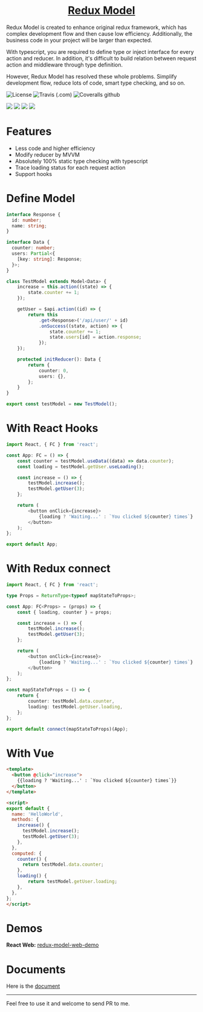 <h1 align="center">
  <a href="https://fwh1990.github.io/redux-model">
    Redux Model
  </a>
</h1>

Redux Model is created to enhance original redux framework, which has complex development flow and then cause low efficiency. Additionally, the business code in your project will be larger than expected.

With typescript, you are required to define type or inject interface for every action and reducer. In addition, it's difficult to build relation between request action and middleware through type definition.

However, Redux Model has resolved these whole problems. Simplify development flow, reduce lots of code, smart type checking, and so on.

![License](https://img.shields.io/github/license/fwh1990/redux-model?color=blue)
![Travis (.com)](https://img.shields.io/travis/com/fwh1990/redux-model)
![Coveralls github](https://img.shields.io/coveralls/github/fwh1990/redux-model)

[![](https://img.shields.io/npm/dt/@redux-model/web.svg?label=@redux-model/web)](https://www.npmjs.com/package/@redux-model/web)
[![](https://img.shields.io/npm/dt/@redux-model/react-native.svg?label=@redux-model/react-native)](https://www.npmjs.com/package/@redux-model/react-native)
[![](https://img.shields.io/npm/dt/@redux-model/taro.svg?label=@redux-model/taro)](https://www.npmjs.com/package/@redux-model/taro)
[![](https://img.shields.io/npm/dt/@redux-model/vue.svg?label=@redux-model/vue)](https://www.npmjs.com/package/@redux-model/vue)


# Features

* Less code and higher efficiency
* Modify reducer by MVVM
* Absolutely 100% static type checking with typescript
* Trace loading status for each request action
* Support hooks

# Define Model
```typescript
interface Response {
  id: number;
  name: string;
}

interface Data {
  counter: number;
  users: Partial<{
    [key: string]: Response;
  }>;
}

class TestModel extends Model<Data> {
    increase = this.action((state) => {
        state.counter += 1;
    });

    getUser = $api.action((id) => {
        return this
            .get<Response>('/api/user/' + id)
            .onSuccess((state, action) => {
                state.counter += 1;
                state.users[id] = action.response;
            });
    });

    protected initReducer(): Data {
        return {
            counter: 0,
            users: {},
        };
    }
}

export const testModel = new TestModel();
```

# With React Hooks
```typescript
import React, { FC } from 'react';

const App: FC = () => {
    const counter = testModel.useData((data) => data.counter);
    const loading = testModel.getUser.useLoading();

    const increase = () => {
        testModel.increase();
        testModel.getUser(3);
    };

    return (
        <button onClick={increase}>
            {loading ? 'Waiting...' : `You clicked ${counter} times`}
        </button>
    );
};

export default App;
```

# With Redux connect
```typescript
import React, { FC } from 'react';

type Props = ReturnType<typeof mapStateToProps>;

const App: FC<Props> = (props) => {
    const { loading, counter } = props;

    const increase = () => {
        testModel.increase();
        testModel.getUser(3);
    };

    return (
        <button onClick={increase}>
            {loading ? 'Waiting...' : `You clicked ${counter} times`}
        </button>
    );
};

const mapStateToProps = () => {
    return {
        counter: testModel.data.counter,
        loading: testModel.getUser.loading,
    };
};

export default connect(mapStateToProps)(App);
```

# With Vue
```html
<template>
  <button @click="increase">
    {{loading ? 'Waiting...' : `You clicked ${counter} times`}}
  </button>
</template>

<script>
export default {
  name: 'HelloWorld',
  methods: {
    increase() {
      testModel.increase();
      testModel.getUser(3);
    },
  },
  computed: {
    counter() {
      return testModel.data.counter;
    },
    loading() {
        return testModel.getUser.loading;
    },
  },
};
</script>
```

# Demos

**React Web:** [redux-model-web-demo](https://github.com/fwh1990/redux-model-web-demo)

# Documents

Here is the [document](https://fwh1990.github.io/redux-model)

---------------------

Feel free to use it and welcome to send PR to me.
